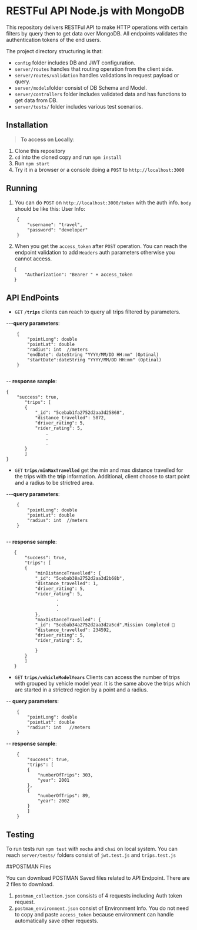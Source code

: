 
# RESTFul API Node.js with MongoDB 


This repository delivers RESTFul API to make HTTP operations with certain filters by query then to get data over MongoDB. All endpoints validates the authentication tokens of the end users.

The project directory structuring is that:
* `config` folder includes DB and JWT configuration.
* `server/routes` handles that routing operation from the client side. 
* `server/routes/validation` handles validations in request payload or query.
* `server/models`folder consist of DB Schema and Model.
* `server/controllers` folder includes validated data and has functions to get data from DB.
* `server/tests/` folder includes various test scenarios.

## Installation
> **To access on Locally**:
1. Clone this repository
2. `cd` into the cloned copy and run `npm install`
3. Run `npm start`
4. Try it in a browser or a console doing a `POST` to `http://localhost:3000`

## Running

1. You can do `POST` on `http://localhost:3000/token` with the auth info. `body` should be like this:
User Info:

```
    {
        "username": "travel",
        "password": "developer"
    }
```

2. When you get the `access_token` after `POST` operation. You can reach the endpoint validation to add `Headers` auth parameters otherwise you cannot access.
 ```
    {
        "Authorization": "Bearer " + access_token
    }
 ```

## API EndPoints

* `GET` **`/trips`** clients can reach to query all trips filtered by parameters.

---**query parameters**:

```
	{
	    "pointLong": double
	    "pointLat": double
	    "radius": int  //meters
	    "endDate": dateString "YYYY/MM/DD HH:mm" (Optinal)
	    "startDate":dateString "YYYY/MM/DD HH:mm" (Optinal)
	}
	
```
 -- **response sample**:
 
 ```
 {
	 "success": true,
	    "trips": [
		{
		    "_id": "5cebab1fa2752d2aa3d25868",
		    "distance_travelled": 5872,
		    "driver_rating": 5,
		    "rider_rating": 5,
				.
				.
				.
		}
	    ]
}
```
* `GET`  **`trips/minMaxTravelled`** get the min and max distance travelled for the trips with the **trip** information. Additional, client choose to start point and a radius to be strictred area.

---**query parameters**:

```
	{
	    "pointLong": double
	    "pointLat": double
	    "radius": int  //meters
	}
	
```

-- **response sample**:
 
 ```
 	{
	    "success": true,
	    "trips": [
		{
		    "minDistanceTravelled": {
			"_id": "5cebab38a2752d2aa3d2b68b",
			"distance_travelled": 1,
			"driver_rating": 5,
			"rider_rating": 5,
					.
					.
					.
		    },
		    "maxDistanceTravelled": {
			"_id": "5cebab34a2752d2aa3d2a5cd",Mission Completed 👾
			"distance_travelled": 234592,
			"driver_rating": 5,
			"rider_rating": 5,

		    }
		}
	    ]
	}

```
	
* `GET` **`trips/vehicleModelYears`** Clients can access the number of trips with grouped by vehicle model year. It is the same above the trips which are started in a strictred region  by a point and a radius.

-- **query parameters**:
```
	{
	    "pointLong": double
	    "pointLat": double
	    "radius": int   //meters
	}
```

-- **response sample**:

```
	{
	    "success": true,
	    "trips": [
		{
		    "numberOfTrips": 303,
		    "year": 2001
		},
		{
		    "numberOfTrips": 89,
		    "year": 2002
		}
	    ]
	}
```

## Testing

To run tests  run  `npm test` with `mocha` and `chai` on local system. You can reach `server/tests/` folders consist of `jwt.test.js` and `trips.test.js`

##POSTMAN Files

You can download POSTMAN Saved files related to API Endpoint. There are 2 files to download.
1. `postman_collection.json` consists of 4 requests including Auth token request.
2.  `postman_environment.json` consist of Environment Info. You do not need to copy and paste `access_token` because environment can handle automatically save other requests.

